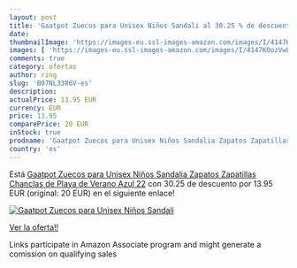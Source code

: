 ```yaml
---
layout: post
title: 'Gaatpot Zuecos para Unisex Niños Sandali al 30.25 % de descuento'
date: 
thumbnailImage: 'https://images-eu.ssl-images-amazon.com/images/I/4147KOozVwL._SL200_.jpg'
images: [ 'https://images-eu.ssl-images-amazon.com/images/I/4147KOozVwL._SL200_.jpg' ]
comments: true
category: ofertas
author: ring
slug: 'B07NL3386V-es'
description:
actualPrice: 13.95 EUR
currency: EUR
price: 13.95
comparePrice: 20 EUR
inStock: true
prodname: 'Gaatpot Zuecos para Unisex Niños Sandalia Zapatos Zapatillas Chanclas de Playa de Verano Azul 22'
country: 'es'
---
```


Está [Gaatpot Zuecos para Unisex Niños Sandalia Zapatos Zapatillas Chanclas de Playa de Verano Azul 22](https://www.amazon.es/dp/B07NL3386V/?tag=tolees-21) con 30.25 de descuento por 13.95 EUR (original: 20 EUR) en el siguiente enlace!

[![Gaatpot Zuecos para Unisex Niños Sandali](https://images-eu.ssl-images-amazon.com/images/I/4147KOozVwL._SL200_.jpg)](https://www.amazon.es/dp/B07NL3386V/?tag=tolees-21)

[Ver la oferta!!](https://www.amazon.es/dp/B07NL3386V/?tag=tolees-21)

Links participate in Amazon Associate program and might generate a comission on qualifying sales


